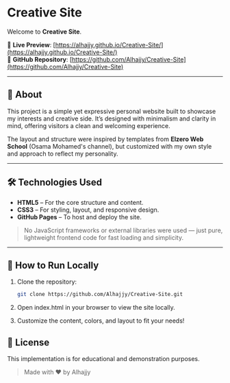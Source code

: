 # Creative Site

Welcome to **Creative Site**.

🔗 **Live Preview**: [https://alhajjy.github.io/Creative-Site/](https://alhajjy.github.io/Creative-Site/)  
📂 **GitHub Repository**: [https://github.com/Alhajjy/Creative-Site](https://github.com/Alhajjy/Creative-Site)

---

## 📖 About

This project is a simple yet expressive personal website built to showcase my interests and creative side. It’s designed with minimalism and clarity in mind, offering visitors a clean and welcoming experience.

The layout and structure were inspired by templates from **Elzero Web School** (Osama Mohamed's channel), but customized with my own style and approach to reflect my personality.

---

## 🛠️ Technologies Used

- **HTML5** – For the core structure and content.
- **CSS3** – For styling, layout, and responsive design.
- **GitHub Pages** – To host and deploy the site.

> No JavaScript frameworks or external libraries were used — just pure, lightweight frontend code for fast loading and simplicity.

---

## 🚀 How to Run Locally

1. Clone the repository:
   ```bash
   git clone https://github.com/Alhajjy/Creative-Site.git
2. Open index.html in your browser to view the site locally. 

3. Customize the content, colors, and layout to fit your needs!
 
## 📄 License 

This implementation is for educational and demonstration purposes.

> Made with ❤️ by Alhajjy
